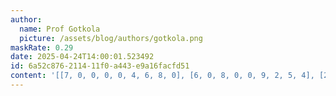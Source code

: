 ```yaml
---
author:
  name: Prof Gotkola
  picture: /assets/blog/authors/gotkola.png
maskRate: 0.29
date: 2025-04-24T14:00:01.523492
id: 6a52c876-2114-11f0-a443-e9a16facfd51
content: '[[7, 0, 0, 0, 0, 4, 6, 8, 0], [6, 0, 8, 0, 0, 9, 2, 5, 4], [2, 4, 5, 8, 6, 0, 3, 9, 7], [5, 0, 0, 6, 0, 7, 9, 0, 3], [4, 2, 0, 3, 0, 8, 0, 6, 5], [3, 7, 6, 5, 9, 0, 0, 4, 8], [9, 6, 7, 0, 8, 3, 5, 1, 2], [8, 5, 2, 1, 7, 6, 4, 3, 0], [0, 3, 4, 0, 2, 5, 8, 7, 0]]'
---
```


